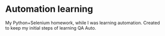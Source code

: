 # Automation learning  
My Python+Selenium homework, while I was learning automation.
Created to keep my initial steps of learning QA Auto.
